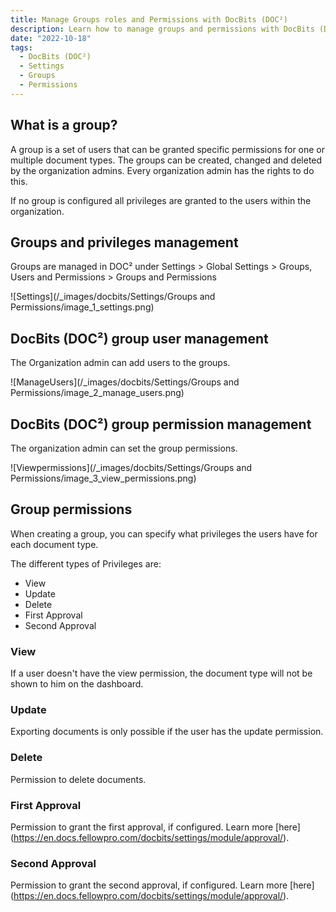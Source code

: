 ```yaml
---
title: Manage Groups roles and Permissions with DocBits (DOC²)
description: Learn how to manage groups and permissions with DocBits (DOC²).
date: "2022-10-18"
tags:
  - DocBits (DOC²)
  - Settings
  - Groups
  - Permissions
---
```


## What is a group?

A group is a set of users that can be granted specific permissions for one or multiple document types.
The groups can be created, changed and deleted by the organization admins. Every organization admin has the rights to do this.
 
If no group is configured all privileges are granted to the users within the organization.

## Groups and privileges management

Groups are managed in DOC² under Settings > Global Settings > Groups, Users and Permissions > Groups and Permissions

![Settings](/_images/docbits/Settings/Groups and Permissions/image_1_settings.png)

## DocBits (DOC²) group user management

The Organization admin can add users to the groups.

![ManageUsers](/_images/docbits/Settings/Groups and Permissions/image_2_manage_users.png)

## DocBits (DOC²) group permission management

The organization admin can set the group permissions.

![Viewpermissions](/_images/docbits/Settings/Groups and Permissions/image_3_view_permissions.png)

## Group permissions

When creating a group, you can specify what privileges the users have for each document type.

The different types of Privileges are:

- View
- Update
- Delete
- First Approval
- Second Approval

### View
If a user doesn't have the view permission, the document type will not be shown to him on the dashboard.

### Update
Exporting documents is only possible if the user has the update permission.

### Delete
Permission to delete documents.

### First Approval 
Permission to grant the first approval, if configured. Learn more [here] (https://en.docs.fellowpro.com/docbits/settings/module/approval/).

### Second Approval
Permission to grant the second approval, if configured. Learn more [here] (https://en.docs.fellowpro.com/docbits/settings/module/approval/).
